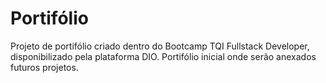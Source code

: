 # Portifólio

Projeto de portifólio criado dentro do Bootcamp TQI Fullstack Developer, disponibilizado pela plataforma DIO. Portifólio inicial onde serão anexados futuros projetos.
